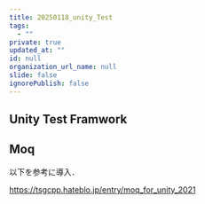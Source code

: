 ```yaml
---
title: 20250118_unity_Test
tags:
  - ""
private: true
updated_at: ""
id: null
organization_url_name: null
slide: false
ignorePublish: false
---
```


## Unity Test Framwork

## Moq

以下を参考に導入．

https://tsgcpp.hateblo.jp/entry/moq_for_unity_2021
